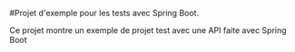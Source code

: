 #Projet d'exemple pour les tests avec Spring Boot.

Ce projet montre un exemple de projet test avec une API faite avec Spring Boot